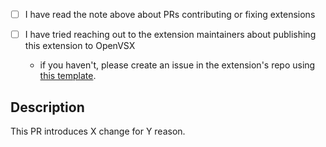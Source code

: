 <!--
  For Work In Progress Pull Requests, please use the Draft PR feature,
  see https://github.blog/2019-02-14-introducing-draft-pull-requests/ for further details.
  
  If you're publishing a new extension to OpenVSX, please make sure the extension has an OSI-approved open source license. If you want to have an extension with a proprietary or non-approved license, please ask its maintainers to publish it.
-->
<!--

PLEASE READ THE FOLLOWING BEFORE SUBMITTING THIS PULL REQUEST:

## A note about PRs adding or fixing extensions

### For extension authors

Although this repository is all about extensions, it is very hard to manage houndreds of extensions just by our team, we don't have the capacity to take care of every new broken extension, which includes new extensions. If you are the author of this contributed extension, please take the time to integrate OpenVSX publishing into your extension. You can refer to our [direct publish setup](docs/direct_publish_setup.md) doc for a guide on how to do it easily.

### For community contributors

For the sake of efficiency and simplicity, the easiest way to publish an extension is by having it published by its maintainers, for more info about this please refer to the [README](https://github.com/open-vsx/publish-extensions#when-to-add-an-extension). If the authors are open to publish the extension to OpenVSX, you can help them by contributing a GitHub Action using our handy-dandy [direct publish setup](docs/direct_publish_setup.md) doc. 

 - If the extension is unmaintained, please create an issue for it instead.

-->

- [ ] I have read the note above about PRs contributing or fixing extensions
- [ ] I have tried reaching out to the extension maintainers about publishing this extension to OpenVSX 

    - if you haven't, please create an issue in the extension's repo using [this template](docs/external_contribution_request.md).

## Description

<!-- Please do not leave this blank -->

This PR introduces X change for Y reason. 
